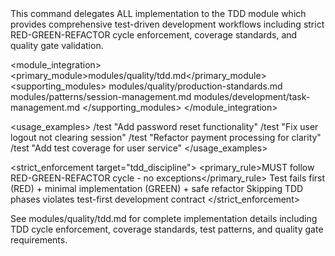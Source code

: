 <command name="test" purpose="Test-driven development with strict RED-GREEN-REFACTOR discipline and coverage enforcement">
  
  <delegation target="modules/quality/tdd.md">
    This command delegates ALL implementation to the TDD module which provides comprehensive test-driven development workflows including strict RED-GREEN-REFACTOR cycle enforcement, coverage standards, and quality gate validation.
  </delegation>
  
  <module_integration>
    <primary_module>modules/quality/tdd.md</primary_module>
    <supporting_modules>
      <module>modules/quality/production-standards.md</module>
      <module>modules/patterns/session-management.md</module>
      <module>modules/development/task-management.md</module>
    </supporting_modules>
  </module_integration>
  
  <usage_examples>
    <example type="feature">/test "Add password reset functionality"</example>
    <example type="bug_fix">/test "Fix user logout not clearing session"</example>
    <example type="refactor">/test "Refactor payment processing for clarity"</example>
    <example type="coverage">/test "Add test coverage for user service"</example>
  </usage_examples>
  
  <strict_enforcement target="tdd_discipline">
    <primary_rule>MUST follow RED-GREEN-REFACTOR cycle - no exceptions</primary_rule>
    <verification>Test fails first (RED) + minimal implementation (GREEN) + safe refactor</verification>
    <consequence>Skipping TDD phases violates test-first development contract</consequence>
  </strict_enforcement>
  
  <reference>
    See modules/quality/tdd.md for complete implementation details including TDD cycle enforcement, coverage standards, test patterns, and quality gate requirements.
  </reference>
  
</command>
